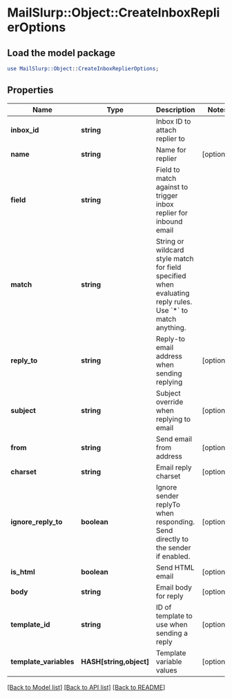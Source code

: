 # MailSlurp::Object::CreateInboxReplierOptions

## Load the model package
```perl
use MailSlurp::Object::CreateInboxReplierOptions;
```

## Properties
Name | Type | Description | Notes
------------ | ------------- | ------------- | -------------
**inbox_id** | **string** | Inbox ID to attach replier to | 
**name** | **string** | Name for replier | [optional] 
**field** | **string** | Field to match against to trigger inbox replier for inbound email | 
**match** | **string** | String or wildcard style match for field specified when evaluating reply rules. Use &#x60;*&#x60; to match anything. | 
**reply_to** | **string** | Reply-to email address when sending replying | [optional] 
**subject** | **string** | Subject override when replying to email | [optional] 
**from** | **string** | Send email from address | [optional] 
**charset** | **string** | Email reply charset | [optional] 
**ignore_reply_to** | **boolean** | Ignore sender replyTo when responding. Send directly to the sender if enabled. | [optional] 
**is_html** | **boolean** | Send HTML email | [optional] 
**body** | **string** | Email body for reply | [optional] 
**template_id** | **string** | ID of template to use when sending a reply | [optional] 
**template_variables** | **HASH[string,object]** | Template variable values | [optional] 

[[Back to Model list]](../README#documentation-for-models) [[Back to API list]](../README#documentation-for-api-endpoints) [[Back to README]](../README)



